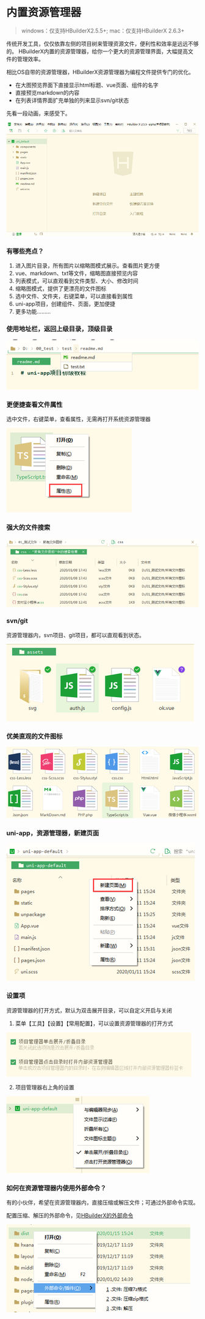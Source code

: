 # 内置资源管理器

> windows：仅支持HBuilderX2.5.5+; mac：仅支持HBuilderX 2.6.3+

传统开发工具，仅仅依靠左侧的项目树来管理资源文件，便利性和效率是远远不够的。
HBuilderX内置的资源管理器，给你一个更大的资源管理界面，大幅提高文件的管理效率。

相比OS自带的资源管理器，HBuilderX资源管理器为编程文件提供专门的优化。
- 在大图预览界面下直接显示html标题、vue页面、组件的名字
- 直接预览markdown的内容
- 在列表详情界面扩充单独的列来显示svn/git状态

先看一段动画，来感受下。

<img src="/static/snapshots/tutorial/explorer_1.gif" style="zoom:90%" />

### 有哪些亮点？

1. 进入图片目录，所有图片以缩略图模式展示。查看图片更方便
2. vue、markdown、txt等文件，缩略图直接预览内容
3. 列表模式，可以直观看到文件类型、大小、修改时间
4. 缩略图模式，提供了更漂亮的文件图标
5. 选中文件、文件夹，右键菜单，可以直接看到属性
6. uni-app项目，创建组件、页面，更加便捷
7. 更多功能.........

### 使用地址栏，返回上级目录，顶级目录

<img src="/static/snapshots/tutorial/explorer_2.png" />


### 更便捷查看文件属性

选中文件，右键菜单，查看属性，无需再打开系统资源管理器

<img src="/static/snapshots/tutorial/explorer_3.png" />

### 强大的文件搜索

<img src="/static/snapshots/tutorial/explorer_4.png" />


### svn/git 

资源管理器内，svn项目、git项目，都可以直观看到状态。

<img src="/static/snapshots/tutorial/explorer_5.png" />


### 优美直观的文件图标

<img src="/static/snapshots/tutorial/explorer_6.png" />

###  uni-app，资源管理器，新建页面

<img src="/static/snapshots/tutorial/explorer_7.png" />


### 设置项

资源管理器的打开方式，默认为双击展开目录，可以自定义开启与关闭

1. 菜单【工具】【设置】【常用配置】，可以设置资源管理器的打开方式

<img src="/static/snapshots/tutorial/explorer_8.png" />

2. 项目管理器右上角的设置

<img src="/static/snapshots/tutorial/explorer_9.png" />

### 如何在资源管理器内使用外部命令？

有的小伙伴，希望在资源管理器内，直接压缩或解压文件；可通过外部命令实现。

配置压缩、解压的外部命令，见[HBuilderX的外部命令](/Tutorial/UserGuide/externalCommands)

<img src="/static/snapshots/tutorial/explorer_10.png" />

